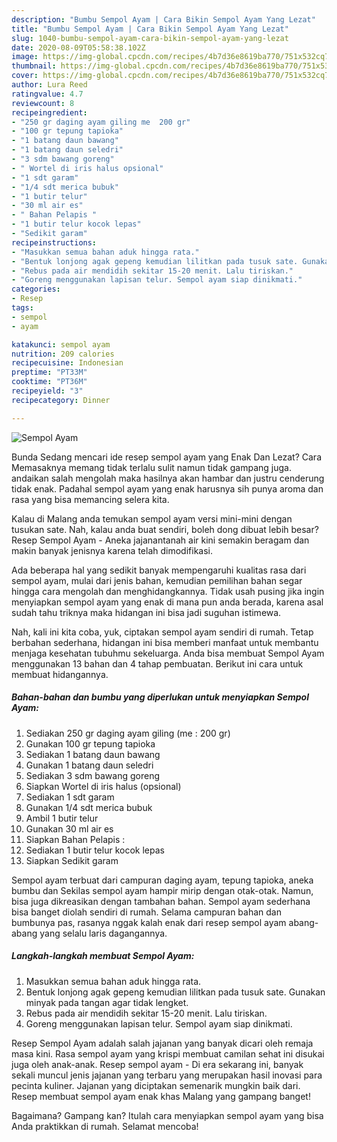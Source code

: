 ```yaml
---
description: "Bumbu Sempol Ayam | Cara Bikin Sempol Ayam Yang Lezat"
title: "Bumbu Sempol Ayam | Cara Bikin Sempol Ayam Yang Lezat"
slug: 1040-bumbu-sempol-ayam-cara-bikin-sempol-ayam-yang-lezat
date: 2020-08-09T05:58:38.102Z
image: https://img-global.cpcdn.com/recipes/4b7d36e8619ba770/751x532cq70/sempol-ayam-foto-resep-utama.jpg
thumbnail: https://img-global.cpcdn.com/recipes/4b7d36e8619ba770/751x532cq70/sempol-ayam-foto-resep-utama.jpg
cover: https://img-global.cpcdn.com/recipes/4b7d36e8619ba770/751x532cq70/sempol-ayam-foto-resep-utama.jpg
author: Lura Reed
ratingvalue: 4.7
reviewcount: 8
recipeingredient:
- "250 gr daging ayam giling me  200 gr"
- "100 gr tepung tapioka"
- "1 batang daun bawang"
- "1 batang daun seledri"
- "3 sdm bawang goreng"
- " Wortel di iris halus opsional"
- "1 sdt garam"
- "1/4 sdt merica bubuk"
- "1 butir telur"
- "30 ml air es"
- " Bahan Pelapis "
- "1 butir telur kocok lepas"
- "Sedikit garam"
recipeinstructions:
- "Masukkan semua bahan aduk hingga rata."
- "Bentuk lonjong agak gepeng kemudian lilitkan pada tusuk sate. Gunakan minyak pada tangan agar tidak lengket."
- "Rebus pada air mendidih sekitar 15-20 menit. Lalu tiriskan."
- "Goreng menggunakan lapisan telur. Sempol ayam siap dinikmati."
categories:
- Resep
tags:
- sempol
- ayam

katakunci: sempol ayam 
nutrition: 209 calories
recipecuisine: Indonesian
preptime: "PT33M"
cooktime: "PT36M"
recipeyield: "3"
recipecategory: Dinner

---
```



![Sempol Ayam](https://img-global.cpcdn.com/recipes/4b7d36e8619ba770/751x532cq70/sempol-ayam-foto-resep-utama.jpg)

Bunda Sedang mencari ide resep sempol ayam yang Enak Dan Lezat? Cara Memasaknya memang tidak terlalu sulit namun tidak gampang juga. andaikan salah mengolah maka hasilnya akan hambar dan justru cenderung tidak enak. Padahal sempol ayam yang enak harusnya sih punya aroma dan rasa yang bisa memancing selera kita.

Kalau di Malang anda temukan sempol ayam versi mini-mini dengan tusukan sate. Nah, kalau anda buat sendiri, boleh dong dibuat lebih besar? Resep Sempol Ayam - Aneka jajanantanah air kini semakin beragam dan makin banyak jenisnya karena telah dimodifikasi.

Ada beberapa hal yang sedikit banyak mempengaruhi kualitas rasa dari sempol ayam, mulai dari jenis bahan, kemudian pemilihan bahan segar hingga cara mengolah dan menghidangkannya. Tidak usah pusing jika ingin menyiapkan sempol ayam yang enak di mana pun anda berada, karena asal sudah tahu triknya maka hidangan ini bisa jadi suguhan istimewa.


Nah, kali ini kita coba, yuk, ciptakan sempol ayam sendiri di rumah. Tetap berbahan sederhana, hidangan ini bisa memberi manfaat untuk membantu menjaga kesehatan tubuhmu sekeluarga. Anda bisa membuat Sempol Ayam menggunakan 13 bahan dan 4 tahap pembuatan. Berikut ini cara untuk membuat hidangannya.

<!--inarticleads1-->

##### Bahan-bahan dan bumbu yang diperlukan untuk menyiapkan Sempol Ayam:

1. Sediakan 250 gr daging ayam giling (me : 200 gr)
1. Gunakan 100 gr tepung tapioka
1. Sediakan 1 batang daun bawang
1. Gunakan 1 batang daun seledri
1. Sediakan 3 sdm bawang goreng
1. Siapkan  Wortel di iris halus (opsional)
1. Sediakan 1 sdt garam
1. Gunakan 1/4 sdt merica bubuk
1. Ambil 1 butir telur
1. Gunakan 30 ml air es
1. Siapkan  Bahan Pelapis :
1. Sediakan 1 butir telur kocok lepas
1. Siapkan Sedikit garam


Sempol ayam terbuat dari campuran daging ayam, tepung tapioka, aneka bumbu dan Sekilas sempol ayam hampir mirip dengan otak-otak. Namun, bisa juga dikreasikan dengan tambahan bahan. Sempol ayam sederhana bisa banget diolah sendiri di rumah. Selama campuran bahan dan bumbunya pas, rasanya nggak kalah enak dari resep sempol ayam abang-abang yang selalu laris dagangannya. 

<!--inarticleads2-->

##### Langkah-langkah membuat Sempol Ayam:

1. Masukkan semua bahan aduk hingga rata.
1. Bentuk lonjong agak gepeng kemudian lilitkan pada tusuk sate. Gunakan minyak pada tangan agar tidak lengket.
1. Rebus pada air mendidih sekitar 15-20 menit. Lalu tiriskan.
1. Goreng menggunakan lapisan telur. Sempol ayam siap dinikmati.


Resep Sempol Ayam adalah salah jajanan yang banyak dicari oleh remaja masa kini. Rasa sempol ayam yang krispi membuat camilan sehat ini disukai juga oleh anak-anak. Resep sempol ayam - Di era sekarang ini, banyak sekali muncul jenis jajanan yang terbaru yang merupakan hasil inovasi para pecinta kuliner. Jajanan yang diciptakan semenarik mungkin baik dari. Resep membuat sempol ayam enak khas Malang yang gampang banget! 

Bagaimana? Gampang kan? Itulah cara menyiapkan sempol ayam yang bisa Anda praktikkan di rumah. Selamat mencoba!
